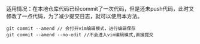 适用情况：在本地仓库代码已经commit了一次代码，但是还未push代码，此时又修改了一点代码，为了减少提交日志，就可以使用本方法。
```
git commit --amend // 会打开vim编辑模式，进行编辑保存
git commit --amend --no-edit //不会进入vim编辑模式,直接提交
```